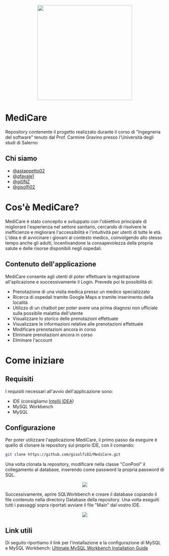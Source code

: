 <p align="center">
  <img src="https://github.com/gisolfi02/MediCare/assets/114088374/93a7dc94-0c43-45f9-9e29-6670e643dc5c" style="width:300px;">
</p>

# MediCare
Repository contenente il progetto realizzato durante il corso di "Ingegneria del software" tenuto dal Prof. Carmine Gravino presso l'Università degli studi di Salerno

## Chi siamo
- [@astappetto02](https://github.com/Astappetto02)
- [@gfavale1](https://github.com/gfavale1)
- [@gi0NZ](https://github.com/Gi0NZ)
- [@gisolfi02](https://github.com/gisolfi02)

# Cos'è MediCare?
MediCare è stato concepito e sviluppato con l'obiettivo principale di migliorare l'esperienza nel settore sanitario, cercando di risolvere le inefficienze e migliorare l'accessibilità e l'intuitività per utenti di tutte le età. L'idea è di avvicinare i giovani al contesto medico, coinvolgendo allo stesso tempo anche gli adulti, incentivandone la consapevolezza della propria salute e delle risorse disponibili negli ospedali.

## Contenuto dell'applicazione
MediCare consente agli utenti di poter effettuare la registrazione all'aplicazione e successivamente il Login. Prevede poi le possibilità di:
- Prenotazione di una visita medica presso un medico specializzato
- Ricerca di ospedali tramite Google Maps e tramite inserimento della località
- Utilizzo di un chatbot per poter avere una prima diagnosi non ufficiale sulla possibile malattia dell'utente
- Visualizzare lo storico delle prenotazioni effettuate
- Visualizzare le informazioni relative alle prenotazioni effettuate
- Modificare prenotazioni ancora in corso
- Eliminare prenotazioni ancora in corso
- Eliminare l'account

# Come iniziare
## Requisiti
I requisiti necessari all'avvio dell'applicazione sono:
- IDE (consigliamo [Intellij IDEA](https://www.jetbrains.com/idea/))
- MySQL Workbench
- MySQL
## Configurazione
Per poter utilizzare l'applicazione MediCare, il primo passo da eseguire è quello di clonare la repository sul proprio IDE, con il comando:
```bash
git clone https://github.com/gisolfi02/MediCare.git
```
Una volta clonata la repository, modificare nella classe "ConPool" il collegamento al database, inserendo come password la propria password di SQL.
<p align="center">
  <img src="https://github.com/gisolfi02/MediCare/assets/114088374/dd2e4d42-e018-4448-87e2-a8cf47a32703">
</p>
Successivamente, aprire SQLWorkbench e creare il database copiando il file contenuto nella directory Database della repository.
Una volta eseguiti tutti i passaggi sopra riportati avviare il file "Main" dal vostro IDE.
<p align="center">
  <img src="https://github.com/gisolfi02/MediCare/assets/114088374/9ed9c62b-b7f4-4237-a3f8-b4614808c430">
</p>

## Link utili
Di seguito riportiamo il link per l'installazione e la configurazione di MySQL e MySQL Workbench: 
[Ultimate MySQL Workbench Installation Guide ](https://www.simplilearn.com/tutorials/mysql-tutorial/mysql-workbench-installation)
